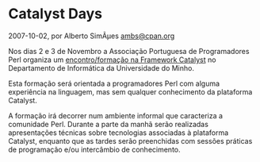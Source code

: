 
# Catalyst Days

 2007-10-02, por Alberto SimÃµes <ambs@cpan.org>

 <p>Nos dias 2 e 3 de Novembro a Associação Portuguesa de Programadores Perl organiza um <a href="http://perl.pt/catalyst-days/">encontro/formação na  Framework Catalyst</a>  no Departamento de Informática da Universidade do Minho.</p>

<p>Esta formação será orientada a programadores Perl com alguma experiência na linguagem, mas sem qualquer conhecimento da plataforma Catalyst.</p>

<p>A formação irá decorrer num ambiente informal que caracteriza a comunidade Perl. Durante a parte da manhã serão realizadas apresentações técnicas sobre tecnologias associadas à plataforma Catalyst, enquanto que as tardes serão preenchidas com sessões práticas de programação e/ou intercâmbio de conhecimento. </p>
